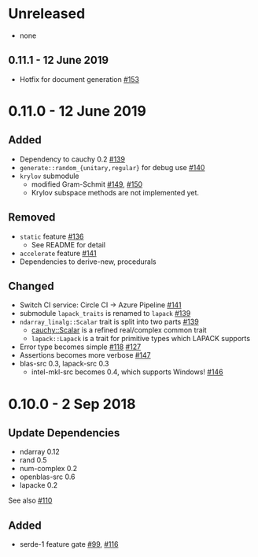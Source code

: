 Unreleased
===========

- none

0.11.1 - 12 June 2019
---------------------

- Hotfix for document generation [#153](../../pull/153)

0.11.0 - 12 June 2019
====================

Added
--------
- Dependency to cauchy 0.2 [#139](../../pull/139)
- `generate::random_{unitary,regular}` for debug use [#140](../../pull/140) 
- `krylov` submodule
  - modified Gram-Schmit [#149](../../pull/149), [#150](../../pull/150)
  - Krylov subspace methods are not implemented yet.

Removed
----------
- `static` feature [#136](../../pull/136)
  - See README for detail
- `accelerate` feature [#141](../../pull/141)
- Dependencies to derive-new, procedurals

Changed
---------
- Switch CI service: Circle CI -> Azure Pipeline [#141](../../pull/141)
- submodule `lapack_traits` is renamed to `lapack` [#139](../../pull/139)
- `ndarray_linalg::Scalar` trait is split into two parts [#139](../../pull/139)
  - [cauchy::Scalar](https://docs.rs/cauchy/0.2.0/cauchy/trait.Scalar.html) is a refined real/complex common trait
  - `lapack::Lapack` is a trait for primitive types which LAPACK supports
- Error type becomes simple [#118](../../pull/118) [#127](../../pull/127)
- Assertions becomes more verbose [#147](../../pull/147)
- blas-src 0.3, lapack-src 0.3
  - intel-mkl-src becomes 0.4, which supports Windows! [#146](../../pull/146)

0.10.0 - 2 Sep 2018
=======

Update Dependencies
--------------------

- ndarray 0.12
- rand 0.5
- num-complex 0.2
- openblas-src 0.6
- lapacke 0.2

See also [#110](../../pull/110)

Added
------
- serde-1 feature gate [#99](../../pull/99), [#116](../../pull/116)
